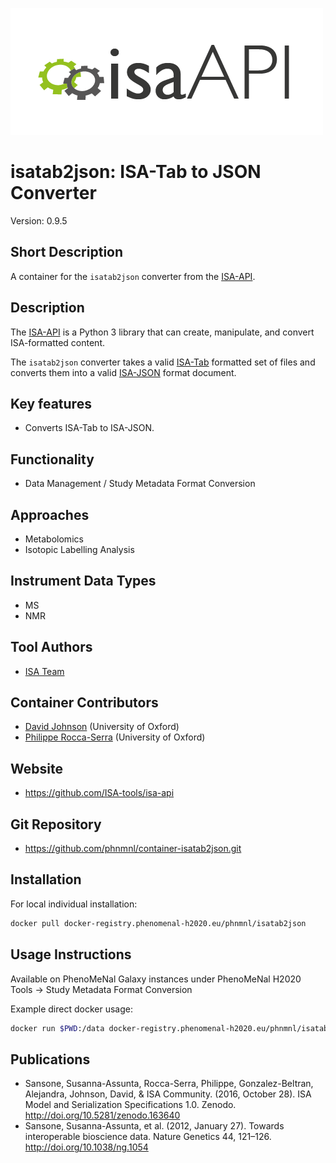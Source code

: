 ![Logo](isa-api_logo.png)

# isatab2json: ISA-Tab to JSON Converter
Version: 0.9.5

## Short Description

A container for the `isatab2json` converter from the 
[ISA-API](http://github.com/ISA-tools/isa-api).

## Description

The [ISA-API](http://github.com/ISA-tools/isa-api) is a Python 3 library that 
can create, manipulate, and convert ISA-formatted content.

The `isatab2json` converter takes a valid 
[ISA-Tab](http://isa-specs.readthedocs.io/en/latest/isatab.html) formatted set 
of files and converts them into a valid 
[ISA-JSON](http://isa-specs.readthedocs.io/en/latest/isajson.html) format 
document.

## Key features

- Converts ISA-Tab to ISA-JSON.

## Functionality

- Data Management / Study Metadata Format Conversion

## Approaches

- Metabolomics
- Isotopic Labelling Analysis

## Instrument Data Types

- MS
- NMR

## Tool Authors

- [ISA Team](http://isa-tools.org)

## Container Contributors

- [David Johnson](https://github.com/djcomlab) (University of Oxford)
- [Philippe Rocca-Serra](https://github.com/proccaserra) (University of Oxford)

## Website

- https://github.com/ISA-tools/isa-api


## Git Repository

- https://github.com/phnmnl/container-isatab2json.git

## Installation 

For local individual installation:

```bash
docker pull docker-registry.phenomenal-h2020.eu/phnmnl/isatab2json
```

## Usage Instructions

Available on PhenoMeNal Galaxy instances under PhenoMeNal H2020 Tools -> Study 
Metadata Format Conversion

Example direct docker usage:

```bash
docker run $PWD:/data docker-registry.phenomenal-h2020.eu/phnmnl/isatab2json /data/isatab_files/
```

## Publications

- Sansone, Susanna-Assunta, Rocca-Serra, Philippe, Gonzalez-Beltran, Alejandra, 
Johnson, David, &amp; ISA Community. (2016, October 28). ISA Model and 
Serialization Specifications 1.0. Zenodo. http://doi.org/10.5281/zenodo.163640
- Sansone, Susanna-Assunta, et al. (2012, January 27). Towards interoperable 
bioscience data. Nature Genetics 44, 121–126. http://doi.org/10.1038/ng.1054
